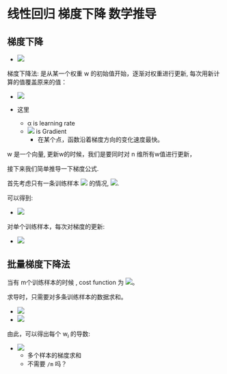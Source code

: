 
# 线性回归 梯度下降 数学推导

## 梯度下降

- ![](https://juejin.im/equation?tex=f(%5Cboldsymbol%7Bx_i%7D)%20%3D%20%5Cboldsymbol%7Bw%7D%5ET%20%5Cboldsymbol%7Bx_i%7D)

梯度下降法: 是从某一个权重 w 的初始值开始，逐渐对权重进行更新, 每次用新计算的值覆盖原来的值： 

- ![](https://juejin.im/equation?tex=w_j%20%3A%3D%20w_j%20-%20%5Calpha%20%5Cfrac%20%5Cpartial%20%7B%5Cpartial%7Bw_j%7D%7DJ(%5Cboldsymbol%7Bw%7D))

- 这里
    - α is learning rate
    - ![](https://juejin.im/equation?tex=%5Cfrac%20%5Cpartial%20%7B%5Cpartial%7Bw_j%7D%7DJ(%5Cboldsymbol%7Bw%7D)) is Gradient
        - 在某个点，函数沿着梯度方向的变化速度最快。

w 是一个向量, 更新w的时候，我们是要同时对 n 维所有w值进行更新，

接下来我们简单推导一下梯度公式.

首先考虑只有一条训练样本 ![](https://juejin.im/equation?tex=(%5Cboldsymbol%7Bx_i%7D%2C%20y_j))  的情况, ![](https://juejin.im/equation?tex=J(w)%3D%5Cfrac%7B1%7D%7B2%7D(f(%5Cboldsymbol%7Bx_i%7D)-y_i)%5E2).

可以得到:

- ![](https://juejin.im/equation?tex=%5Cbegin%7Baligned%7D%0A%5Cfrac%20%5Cpartial%20%7B%5Cpartial%20w_j%7DJ(%5Cboldsymbol%7Bw%7D)%20%26%20%3D%20%5Cfrac%20%5Cpartial%20%7B%5Cpartial%20w_j%7D%20%5Cfrac%20%2012(f(%5Cboldsymbol%7Bx_i%7D)-y_i)%5E2%5C%5C%0A%26%20%3D%202%20%5Ccdot%5Cfrac%2012(f(%5Cboldsymbol%7Bx_i%7D)-y_i)%5Ccdot%20%5Cfrac%20%5Cpartial%20%7B%5Cpartial%20w_j%7D%20%20(f(%5Cboldsymbol%7Bx_i%7D)-y_i)%20%5C%5C%0A%26%20%3D%20(f(%5Cboldsymbol%7Bx_i%7D)-y_i)%5Ccdot%20%5Cfrac%20%5Cpartial%20%7B%5Cpartial%20w_j%7D(%5Csum%5En_%7Bj%3D0%7D%20w_jx_%7Bi%2Cj%7D-y_i)%20%5C%5C%0A%26%20%3D%20(f(%5Cboldsymbol%7Bx_i%7D)-y_i)%20x_%7Bi%2Cj%7D%0A%5Cend%7Baligned%7D)


对单个训练样本，每次对梯度的更新:

- ![](https://juejin.im/equation?tex=w_j%20%3A%3D%20w_j%20-%20%5Calpha%20(f(%5Cboldsymbol%7Bx_i%7D)-y_i)%20x_%7Bi%2Cj%7D)


## 批量梯度下降法

当有 m个训练样本的时候 , cost function 为 ![](https://juejin.im/equation?tex=J(%5Cboldsymbol%7Bw%7D)%20%3D%20%5Cfrac%7B1%7D%7B2%7D%5Csum_%7Bi%3D1%7D%5Em(f(%5Cboldsymbol%7Bx_i%7D)%20-%20y_i)%5E2)。 

求导时，只需要对多条训练样本的数据求和。

- ![](https://juejin.im/equation?tex=J(%5Cboldsymbol%7Bw%7D)%20%3D%20%5Cfrac%7B1%7D%7B2%7D%20%5Clbrace%20(f(%5Cboldsymbol%7Bx_1%7D)%20-%20y_i)%5E2%20%2B%20%5Ccdots%20%2B%20(f(%5Cboldsymbol%7Bx_m%7D)%20-%20y_m)%5E2%20%5Crbrace)
- ![](https://juejin.im/equation?tex=%5Cbegin%7Baligned%7D%0A%5Cfrac%20%5Cpartial%20%7B%5Cpartial%20w_j%7DJ(w)%20%26%20%3D%20%5Cfrac%20%5Cpartial%20%7B%5Cpartial%20w_j%7D%20%5Cfrac%20%2012%5Clbrace%20(f(%5Cboldsymbol%7Bx_1%7D)%20-%20y_i)%5E2%20%2B%20%5Ccdots%20%2B%20(f(%5Cboldsymbol%7Bx_m%7D)%20-%20y_m)%5E2%20%5Crbrace%5C%5C%0A%26%20%3D%202%20%5Ccdot%5Cfrac%2012(f(%5Cboldsymbol%7Bx_1%7D)-y_1)%5Ccdot%20%5Cfrac%20%5Cpartial%20%7B%5Cpartial%20w_j%7D%20%20(f(%5Cboldsymbol%7Bx_1%7D)-y_1)%20%2B%20%5Ccdots%5C%5C%0A%26%20%3D%20(f(%5Cboldsymbol%7Bx_1%7D)-y_1)%5Ccdot%20%5Cfrac%20%5Cpartial%20%7B%5Cpartial%20w_j%7D(%5Csum%5En_%7Bj%3D0%7D%20w_jx_%7B1%2Cj%7D-y_1)%20%2B%20%5Ccdots%20%5C%5C%0A%26%20%3D%20(f(%5Cboldsymbol%7Bx_1%7D)-y_1)%20x_%7B1%2Cj%7D%20%2B%20%5Ccdots%20%5C%5C%0A%26%20%3D%20%5Csum_%7Bi%3D1%7D%5Em(f(%5Cboldsymbol%7Bx_i%7D)%20-%20y_i)x_%7Bi%2Cj%7D%0A%5Cend%7Baligned%7D)

由此，可以得出每个 wⱼ 的导数:

- ![](https://juejin.im/equation?tex=w_j%20%3A%3D%20w_j%20-%20%5Calpha%20%5Csum%5Em_%7Bi%3D1%7D(f(%5Cboldsymbol%7Bx_%7Bi%7D%7D)-y_i)x_%7Bi%2Cj%7D)
    - 多个样本的梯度求和
    - 不需要 `/m` 吗？




